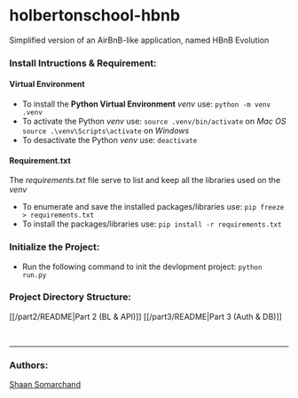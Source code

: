 # holbertonschool-hbnb
Simplified version of an AirBnB-like application, named HBnB Evolution


### Install Intructions & Requirement:

#### Virtual Environment
- To install the **Python Virtual Environment** *venv* use:
`python -m venv .venv`
- To activate the Python *venv* use:
`source .venv/bin/activate` on *Mac OS*
`source .\venv\Scripts\activate` on *Windows*
- To desactivate the Python *venv* use:
`deactivate`

#### Requirement.txt
The *requirements.txt* file serve to list and keep all the libraries used on the *venv*
- To enumerate and save the installed packages/libraries use:
`pip freeze > requirements.txt`
- To install the packages/libraries use:
`pip install -r requirements.txt`


### Initialize the Project:

- Run the following command to init the devlopment project:
`python run.py`

### Project Directory Structure:
[[/part2/README|Part 2 (BL & API)]]
[[/part3/README|Part 3 (Auth & DB)]]


<br>

---
### Authors:
[Shaan Somarchand](https://github.com/theTropicalBoi)
